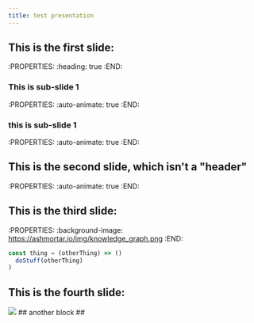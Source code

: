 ```yaml
---
title: test presentation
---
```


## This is the first slide:
:PROPERTIES:
:heading: true
:END:
### This is sub-slide 1
:PROPERTIES:
:auto-animate: true 
:END:
### this is sub-slide 1 
:PROPERTIES:
:auto-animate: true 
:END:
## This is the second slide, which isn't a "header" 
:PROPERTIES:
:auto-animate: true 
:END:
## This is the third slide:
:PROPERTIES:
:background-image: https://ashmortar.io/img/knowledge_graph.png
:END:

```javascript
const thing = (otherThing) => ()
  doStuff(otherThing)
)
```
## This is the fourth slide:
<img src="https://ashmortar.io/img/knowledge_graph.png" />
## another block
##
